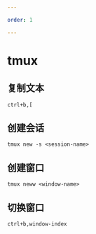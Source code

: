 ```yaml
---

order: 1

---
```






# tmux
## 复制文本
```
ctrl+b,[
```
## 创建会话
```shell-unix-generic
tmux new -s <session-name>
```
## 创建窗口
```shell-unix-generic
tmux neww <window-name>
```
## 切换窗口
```
ctrl+b,window-index
```